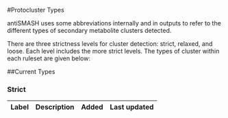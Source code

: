 #Protocluster Types

antiSMASH uses some abbreviations internally and in outputs to refer to the different
types of secondary metabolite clusters detected.

There are three strictness levels for cluster detection: strict, relaxed, and loose.
Each level includes the more strict levels.
The types of cluster within each ruleset are given below:

##Current Types

### Strict
|Label|Description|Added|Last updated|
|-----|-----------|:---:|:----------:|
